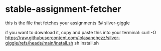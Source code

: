 # stable-assignment-fetcher
this is the file that fetches your assignments !!# silver-giggle

if you want to download it, copy and paste this into your terminal:
curl -O  https://raw.githubusercontent.com/lolasanchezz/silver-giggle/refs/heads/main/install.sh
sh install.sh

